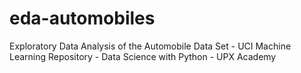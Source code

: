# eda-automobiles
Exploratory Data Analysis of the Automobile Data Set - UCI Machine Learning Repository - Data Science with Python - UPX Academy
